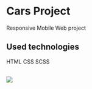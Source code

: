 # Cars Project

Responsive Mobile Web project

## Used technologies

HTML CSS SCSS

<br>

<img src="screen.gif">
